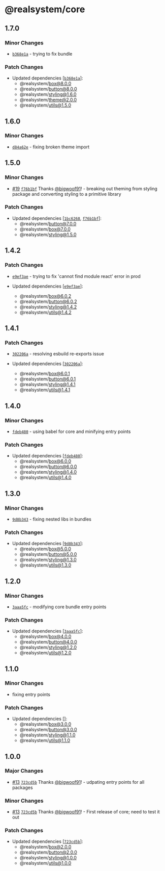 # @realsystem/core

## 1.7.0

### Minor Changes

- [`b368e1a`](https://github.com/bigwoof91/realsystem/commit/b368e1a88d11cab75d402c0b74c694f73c023672) - trying to fix bundle

### Patch Changes

- Updated dependencies [[`b368e1a`](https://github.com/bigwoof91/realsystem/commit/b368e1a88d11cab75d402c0b74c694f73c023672)]:
  - @realsystem/box@8.0.0
  - @realsystem/button@8.0.0
  - @realsystem/styling@1.6.0
  - @realsystem/theme@2.0.0
  - @realsystem/utils@1.5.0

## 1.6.0

### Minor Changes

- [`d84a62e`](https://github.com/bigwoof91/realsystem/commit/d84a62e9eb1fc1ed2cb8b9753f4cad68c98ddae2) - fixing broken theme import

## 1.5.0

### Minor Changes

- [#19](https://github.com/bigwoof91/realsystem/pull/19) [`f76b1bf`](https://github.com/bigwoof91/realsystem/commit/f76b1bfa8b22ce9cb47c05c42d5924f07b5ed98e) Thanks [@bigwoof91](https://github.com/bigwoof91)! - breaking out theming from styling package and converting styling to a primitive library

### Patch Changes

- Updated dependencies [[`1bc6268`](https://github.com/bigwoof91/realsystem/commit/1bc626842d8f289581cdca8d4cf49e011c6ab138), [`f76b1bf`](https://github.com/bigwoof91/realsystem/commit/f76b1bfa8b22ce9cb47c05c42d5924f07b5ed98e)]:
  - @realsystem/button@7.0.0
  - @realsystem/box@7.0.0
  - @realsystem/styling@1.5.0

## 1.4.2

### Patch Changes

- [`e9ef3ae`](https://github.com/bigwoof91/realsystem/commit/e9ef3ae181b51d3768d05ce2a57a10e2e6ac5145) - trying to fix 'cannot find module react' error in prod

- Updated dependencies [[`e9ef3ae`](https://github.com/bigwoof91/realsystem/commit/e9ef3ae181b51d3768d05ce2a57a10e2e6ac5145)]:
  - @realsystem/box@6.0.2
  - @realsystem/button@6.0.2
  - @realsystem/styling@1.4.2
  - @realsystem/utils@1.4.2

## 1.4.1

### Patch Changes

- [`302206a`](https://github.com/bigwoof91/realsystem/commit/302206afa3d729071b8ee4d45cab8e72284534f2) - resolving esbuild re-exports issue

- Updated dependencies [[`302206a`](https://github.com/bigwoof91/realsystem/commit/302206afa3d729071b8ee4d45cab8e72284534f2)]:
  - @realsystem/box@6.0.1
  - @realsystem/button@6.0.1
  - @realsystem/styling@1.4.1
  - @realsystem/utils@1.4.1

## 1.4.0

### Minor Changes

- [`fdeb480`](https://github.com/bigwoof91/realsystem/commit/fdeb48032b6d5442363631da8c364f7af6d972e3) - using babel for core and minifying entry points

### Patch Changes

- Updated dependencies [[`fdeb480`](https://github.com/bigwoof91/realsystem/commit/fdeb48032b6d5442363631da8c364f7af6d972e3)]:
  - @realsystem/box@6.0.0
  - @realsystem/button@6.0.0
  - @realsystem/styling@1.4.0
  - @realsystem/utils@1.4.0

## 1.3.0

### Minor Changes

- [`9d8b343`](https://github.com/bigwoof91/realsystem/commit/9d8b343ec0289cffffaf4d839de819ce319e08e8) - fixing nested libs in bundles

### Patch Changes

- Updated dependencies [[`9d8b343`](https://github.com/bigwoof91/realsystem/commit/9d8b343ec0289cffffaf4d839de819ce319e08e8)]:
  - @realsystem/box@5.0.0
  - @realsystem/button@5.0.0
  - @realsystem/styling@1.3.0
  - @realsystem/utils@1.3.0

## 1.2.0

### Minor Changes

- [`3aaa5fc`](https://github.com/bigwoof91/realsystem/commit/3aaa5fc6bcb5b5bf9a5f81812105de7f959bc722) - modifying core bundle entry points

### Patch Changes

- Updated dependencies [[`3aaa5fc`](https://github.com/bigwoof91/realsystem/commit/3aaa5fc6bcb5b5bf9a5f81812105de7f959bc722)]:
  - @realsystem/box@4.0.0
  - @realsystem/button@4.0.0
  - @realsystem/styling@1.2.0
  - @realsystem/utils@1.2.0

## 1.1.0

### Minor Changes

- fixing entry points

### Patch Changes

- Updated dependencies []:
  - @realsystem/box@3.0.0
  - @realsystem/button@3.0.0
  - @realsystem/styling@1.1.0
  - @realsystem/utils@1.1.0

## 1.0.0

### Major Changes

- [#13](https://github.com/bigwoof91/realsystem/pull/13) [`723cd5b`](https://github.com/bigwoof91/realsystem/commit/723cd5b627ae60e935b0ec6000745da117e50b28) Thanks [@bigwoof91](https://github.com/bigwoof91)! - udpating entry points for all packages

### Minor Changes

- [#13](https://github.com/bigwoof91/realsystem/pull/13) [`723cd5b`](https://github.com/bigwoof91/realsystem/commit/723cd5b627ae60e935b0ec6000745da117e50b28) Thanks [@bigwoof91](https://github.com/bigwoof91)! - First release of core; need to test it out

### Patch Changes

- Updated dependencies [[`723cd5b`](https://github.com/bigwoof91/realsystem/commit/723cd5b627ae60e935b0ec6000745da117e50b28)]:
  - @realsystem/box@2.0.0
  - @realsystem/button@2.0.0
  - @realsystem/styling@1.0.0
  - @realsystem/utils@1.0.0
